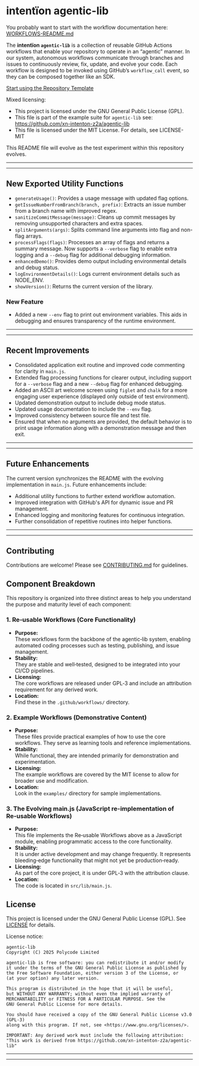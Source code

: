 # intentïon agentic-lib

You probably want to start with the workflow documentation here: [WORKFLOWS-README.md](WORKFLOWS-README.md)

The **intentïon `agentic-lib`** is a collection of reusable GitHub Actions workflows that enable your
repository to operate in an “agentic” manner. In our system, autonomous workflows communicate through branches and
issues to continuously review, fix, update, and evolve your code. Each workflow is designed to be invoked using
GitHub’s `workflow_call` event, so they can be composed together like an SDK.

[Start using the Repository Template](https://github.com/xn-intenton-z2a/repository0)

Mixed licensing:
* This project is licensed under the GNU General Public License (GPL).
* This file is part of the example suite for `agentic-lib` see: https://github.com/xn-intenton-z2a/agentic-lib
* This file is licensed under the MIT License. For details, see LICENSE-MIT

This README file will evolve as the test experiment within this repository evolves.

---
---

## New Exported Utility Functions

- `generateUsage()`: Provides a usage message with updated flag options.
- `getIssueNumberFromBranch(branch, prefix)`: Extracts an issue number from a branch name with improved regex.
- `sanitizeCommitMessage(message)`: Cleans up commit messages by removing unsupported characters and extra spaces.
- `splitArguments(args)`: Splits command line arguments into flag and non-flag arrays.
- `processFlags(flags)`: Processes an array of flags and returns a summary message. Now supports a `--verbose` flag to enable extra logging and a `--debug` flag for additional debugging information.
- `enhancedDemo()`: Provides demo output including environmental details and debug status.
- `logEnvironmentDetails()`: Logs current environment details such as NODE_ENV.
- `showVersion()`: Returns the current version of the library.

### New Feature

- Added a new `--env` flag to print out environment variables. This aids in debugging and ensures transparency of the runtime environment.

---
---

## Recent Improvements

- Consolidated application exit routine and improved code commenting for clarity in `main.js`.
- Extended flag processing functions for clearer output, including support for a `--verbose` flag and a new `--debug` flag for enhanced debugging.
- Added an ASCII art welcome screen using `figlet` and `chalk` for a more engaging user experience (displayed only outside of test environment).
- Updated demonstration output to include debug mode status.
- Updated usage documentation to include the `--env` flag.
- Improved consistency between source file and test file.
- Ensured that when no arguments are provided, the default behavior is to print usage information along with a demonstration message and then exit.

---
---

## Future Enhancements

The current version synchronizes the README with the evolving implementation in `main.js`. Future enhancements include:

- Additional utility functions to further extend workflow automation.
- Improved integration with GitHub's API for dynamic issue and PR management.
- Enhanced logging and monitoring features for continuous integration.
- Further consolidation of repetitive routines into helper functions.

---
---

## Contributing

Contributions are welcome! Please see [CONTRIBUTING.md](CONTRIBUTING.md) for guidelines.

## Component Breakdown

This repository is organized into three distinct areas to help you understand the purpose and maturity level of each component:

### 1. Re‑usable Workflows (Core Functionality)
- **Purpose:**  
  These workflows form the backbone of the agentic‑lib system, enabling automated coding processes such as testing, publishing, and issue management.
- **Stability:**  
  They are stable and well‑tested, designed to be integrated into your CI/CD pipelines.
- **Licensing:**  
  The core workflows are released under GPL‑3 and include an attribution requirement for any derived work.
- **Location:**  
  Find these in the `.github/workflows/` directory.

### 2. Example Workflows (Demonstrative Content)
- **Purpose:**  
  These files provide practical examples of how to use the core workflows. They serve as learning tools and reference implementations.
- **Stability:**  
  While functional, they are intended primarily for demonstration and experimentation.
- **Licensing:**  
  The example workflows are covered by the MIT license to allow for broader use and modification.
- **Location:**  
  Look in the `examples/` directory for sample implementations.

### 3. The Evolving main.js (JavaScript re-implementation of Re‑usable Workflows)
- **Purpose:**  
  This file implements the Re‑usable Workflows above as a JavaScript module, enabling programmatic access to the core functionality.
- **Stability:**  
  It is under active development and may change frequently. It represents bleeding‑edge functionality that might not yet be production‑ready.
- **Licensing:**  
  As part of the core project, it is under GPL‑3 with the attribution clause.
- **Location:**  
  The code is located in `src/lib/main.js`.

## License

This project is licensed under the GNU General Public License (GPL). See [LICENSE](LICENSE) for details.

License notice:
```
agentic-lib
Copyright (C) 2025 Polycode Limited

agentic-lib is free software: you can redistribute it and/or modify
it under the terms of the GNU General Public License as published by
the Free Software Foundation, either version 3 of the License, or
(at your option) any later version.

This program is distributed in the hope that it will be useful,
but WITHOUT ANY WARRANTY; without even the implied warranty of
MERCHANTABILITY or FITNESS FOR A PARTICULAR PURPOSE. See the
GNU General Public License for more details.

You should have received a copy of the GNU General Public License v3.0 (GPL‑3)
along with this program. If not, see <https://www.gnu.org/licenses/>.

IMPORTANT: Any derived work must include the following attribution:
"This work is derived from https://github.com/xn-intenton-z2a/agentic-lib"
```

---
---

